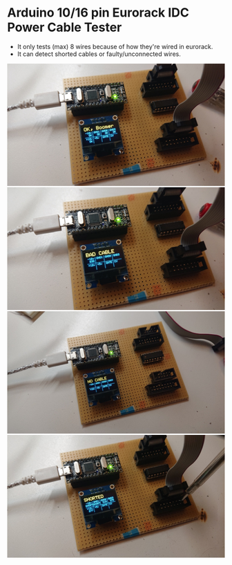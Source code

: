 Arduino 10/16 pin Eurorack IDC Power Cable Tester
=================================================

* It only tests (max) 8 wires because of how they're wired in eurorack.
* It can detect shorted cables or faulty/unconnected wires.

![picture](docs/image-ok.jpg)
![picture](docs/image-bad.jpg)
![picture](docs/image-nocable.jpg)
![picture](docs/image-shorted.jpg)